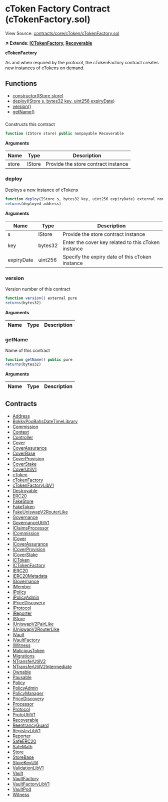 # cToken Factory Contract (cTokenFactory.sol)

View Source: [contracts/core/cToken/cTokenFactory.sol](../contracts/core/cToken/cTokenFactory.sol)

**↗ Extends: [ICTokenFactory](ICTokenFactory.md), [Recoverable](Recoverable.md)**

**cTokenFactory**

As and when required by the protocol,
 the cTokenFactory contract creates new instances of
 cTokens on demand.

## Functions

- [constructor(IStore store)](#)
- [deploy(IStore s, bytes32 key, uint256 expiryDate)](#deploy)
- [version()](#version)
- [getName()](#getname)

### 

Constructs this contract

```js
function (IStore store) public nonpayable Recoverable 
```

**Arguments**

| Name        | Type           | Description  |
| ------------- |------------- | -----|
| store | IStore | Provide the store contract instance | 

### deploy

Deploys a new instance of cTokens

```js
function deploy(IStore s, bytes32 key, uint256 expiryDate) external nonpayable
returns(deployed address)
```

**Arguments**

| Name        | Type           | Description  |
| ------------- |------------- | -----|
| s | IStore | Provide the store contract instance | 
| key | bytes32 | Enter the cover key related to this cToken instance | 
| expiryDate | uint256 | Specify the expiry date of this cToken instance | 

### version

Version number of this contract

```js
function version() external pure
returns(bytes32)
```

**Arguments**

| Name        | Type           | Description  |
| ------------- |------------- | -----|

### getName

Name of this contract

```js
function getName() public pure
returns(bytes32)
```

**Arguments**

| Name        | Type           | Description  |
| ------------- |------------- | -----|

## Contracts

* [Address](Address.md)
* [BokkyPooBahsDateTimeLibrary](BokkyPooBahsDateTimeLibrary.md)
* [Commission](Commission.md)
* [Context](Context.md)
* [Controller](Controller.md)
* [Cover](Cover.md)
* [CoverAssurance](CoverAssurance.md)
* [CoverBase](CoverBase.md)
* [CoverProvision](CoverProvision.md)
* [CoverStake](CoverStake.md)
* [CoverUtilV1](CoverUtilV1.md)
* [cToken](cToken.md)
* [cTokenFactory](cTokenFactory.md)
* [cTokenFactoryLibV1](cTokenFactoryLibV1.md)
* [Destroyable](Destroyable.md)
* [ERC20](ERC20.md)
* [FakeStore](FakeStore.md)
* [FakeToken](FakeToken.md)
* [FakeUniswapV2RouterLike](FakeUniswapV2RouterLike.md)
* [Governance](Governance.md)
* [GovernanceUtilV1](GovernanceUtilV1.md)
* [IClaimsProcessor](IClaimsProcessor.md)
* [ICommission](ICommission.md)
* [ICover](ICover.md)
* [ICoverAssurance](ICoverAssurance.md)
* [ICoverProvision](ICoverProvision.md)
* [ICoverStake](ICoverStake.md)
* [ICToken](ICToken.md)
* [ICTokenFactory](ICTokenFactory.md)
* [IERC20](IERC20.md)
* [IERC20Metadata](IERC20Metadata.md)
* [IGovernance](IGovernance.md)
* [IMember](IMember.md)
* [IPolicy](IPolicy.md)
* [IPolicyAdmin](IPolicyAdmin.md)
* [IPriceDiscovery](IPriceDiscovery.md)
* [IProtocol](IProtocol.md)
* [IReporter](IReporter.md)
* [IStore](IStore.md)
* [IUniswapV2PairLike](IUniswapV2PairLike.md)
* [IUniswapV2RouterLike](IUniswapV2RouterLike.md)
* [IVault](IVault.md)
* [IVaultFactory](IVaultFactory.md)
* [IWitness](IWitness.md)
* [MaliciousToken](MaliciousToken.md)
* [Migrations](Migrations.md)
* [NTransferUtilV2](NTransferUtilV2.md)
* [NTransferUtilV2Intermediate](NTransferUtilV2Intermediate.md)
* [Ownable](Ownable.md)
* [Pausable](Pausable.md)
* [Policy](Policy.md)
* [PolicyAdmin](PolicyAdmin.md)
* [PolicyManager](PolicyManager.md)
* [PriceDiscovery](PriceDiscovery.md)
* [Processor](Processor.md)
* [Protocol](Protocol.md)
* [ProtoUtilV1](ProtoUtilV1.md)
* [Recoverable](Recoverable.md)
* [ReentrancyGuard](ReentrancyGuard.md)
* [RegistryLibV1](RegistryLibV1.md)
* [Reporter](Reporter.md)
* [SafeERC20](SafeERC20.md)
* [SafeMath](SafeMath.md)
* [Store](Store.md)
* [StoreBase](StoreBase.md)
* [StoreKeyUtil](StoreKeyUtil.md)
* [ValidationLibV1](ValidationLibV1.md)
* [Vault](Vault.md)
* [VaultFactory](VaultFactory.md)
* [VaultFactoryLibV1](VaultFactoryLibV1.md)
* [VaultPod](VaultPod.md)
* [Witness](Witness.md)

